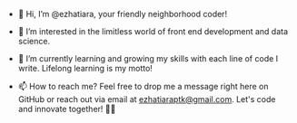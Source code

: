 - 👋 Hi, I’m @ezhatiara, your friendly neighborhood coder!

- 👀 I’m interested in the limitless world of front end development and data science.

- 🌱 I’m currently learning and growing my skills with each line of code I write. Lifelong learning is my motto!

- 📫 How to reach me? Feel free to drop me a message right here on GitHub or reach out via email at ezhatiaraptk@gmail.com. Let's code and innovate together! 🚀🌟

<!---
ezhatiara/ezhatiara is a ✨ special ✨ repository because its `README.md` (this file) appears on your GitHub profile.
You can click the Preview link to take a look at your changes.
--->

